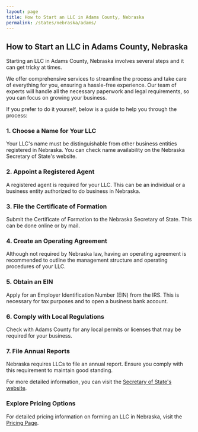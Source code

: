 ```yaml
---
layout: page
title: How to Start an LLC in Adams County, Nebraska
permalink: /states/nebraska/adams/
---
```


<h2>How to Start an LLC in Adams County, Nebraska</h2>

<p>Starting an LLC in Adams County, Nebraska involves several steps and it can get tricky at times.</p>

<p>We offer comprehensive services to streamline the process and take care of everything for you, ensuring a hassle-free experience. Our team of experts will handle all the necessary paperwork and legal requirements, so you can focus on growing your business.</p>

<p>If you prefer to do it yourself, below is a guide to help you through the process:</p>

<h3>1. Choose a Name for Your LLC</h3>
<p>Your LLC's name must be distinguishable from other business entities registered in Nebraska. You can check name availability on the Nebraska Secretary of State's website.</p>

<h3>2. Appoint a Registered Agent</h3>
<p>A registered agent is required for your LLC. This can be an individual or a business entity authorized to do business in Nebraska.</p>

<h3>3. File the Certificate of Formation</h3>
<p>Submit the Certificate of Formation to the Nebraska Secretary of State. This can be done online or by mail.</p>

<h3>4. Create an Operating Agreement</h3>
<p>Although not required by Nebraska law, having an operating agreement is recommended to outline the management structure and operating procedures of your LLC.</p>

<h3>5. Obtain an EIN</h3>
<p>Apply for an Employer Identification Number (EIN) from the IRS. This is necessary for tax purposes and to open a business bank account.</p>

<h3>6. Comply with Local Regulations</h3>
<p>Check with Adams County for any local permits or licenses that may be required for your business.</p>

<h3>7. File Annual Reports</h3>
<p>Nebraska requires LLCs to file an annual report. Ensure you comply with this requirement to maintain good standing.</p>

<p>For more detailed information, you can visit the <a href="https://www.sos.nebraska.gov/">Secretary of State's website</a>.</p>

<h3>Explore Pricing Options</h3>
<p>For detailed pricing information on forming an LLC in Nebraska, visit the <a href="{ '/new-pricing/' | relative_url }">Pricing Page</a>.</p>
